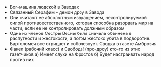 * Бог-машина людской в Заводах
* Связанный Серафим - демон дроу в Завода
* Они считают ее абсолютным извращением, неконтролируемой силой противоестественного, которая способна разорвать мир на части, если ее не контролировать должным образом
* Одна из членов Сестры Весны была сначала обвинена в распутности и жестокости, а потом жестоко убита в подворотне. Бартоломея все отрицает и соболезнует. Сводка в газете Амброзия
* Факел (рабочий класс) и Свобода! (про-дроу) кто-то из этих газетчиков а) Имеет слухи на Фростов б) Будет настраивать народ против них